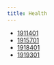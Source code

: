 ```yaml
---
title: Health
---
```


* [1911401](z://lasik)
* [1915701](z://calisthenics)
* [1918401](z://carnivore)
* [1919301](z://sous-vide)
